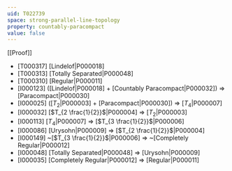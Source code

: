 ```yaml
---
uid: T022739
space: strong-parallel-line-topology
property: countably-paracompact
value: false
---
```

[[Proof]]

* [T000317] [Lindelof|P000018]
* [T000313] [Totally Separated|P000048]
* [T000310] [Regular|P000011]
* [I000123] ([Lindelof|P000018] + [Countably Paracompact|P000032]) => [Paracompact|P000030]
* [I000025] ([$T_2$|P000003] + [Paracompact|P000030]) => [$T_4$|P000007]
* [I000032] [$T_{2 \frac{1}{2}}$|P000004] => [$T_2$|P000003]
* [I000113] [$T_4$|P000007] => [$T_{3 \frac{1}{2}}$|P000006]
* [I000086] [Urysohn|P000009] => [$T_{2 \frac{1}{2}}$|P000004]
* [I000149] ~[$T_{3 \frac{1}{2}}$|P000006] => ~[Completely Regular|P000012]
* [I000048] [Totally Separated|P000048] => [Urysohn|P000009]
* [I000035] [Completely Regular|P000012] => [Regular|P000011]

